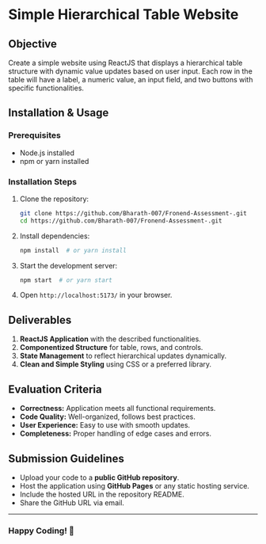 # Simple Hierarchical Table Website

## Objective

Create a simple website using ReactJS that displays a hierarchical table structure with dynamic value updates based on user input. Each row in the table will have a label, a numeric value, an input field, and two buttons with specific functionalities.

## Installation & Usage

### Prerequisites

- Node.js installed
- npm or yarn installed

### Installation Steps

1. Clone the repository:
   ```sh
   git clone https://github.com/Bharath-007/Fronend-Assessment-.git
   cd https://github.com/Bharath-007/Fronend-Assessment-.git
   ```
2. Install dependencies:
   ```sh
   npm install  # or yarn install
   ```
3. Start the development server:
   ```sh
   npm start  # or yarn start
   ```
4. Open `http://localhost:5173/` in your browser.

## Deliverables

1. **ReactJS Application** with the described functionalities.
2. **Componentized Structure** for table, rows, and controls.
3. **State Management** to reflect hierarchical updates dynamically.
4. **Clean and Simple Styling** using CSS or a preferred library.

## Evaluation Criteria

- **Correctness:** Application meets all functional requirements.
- **Code Quality:** Well-organized, follows best practices.
- **User Experience:** Easy to use with smooth updates.
- **Completeness:** Proper handling of edge cases and errors.

## Submission Guidelines

- Upload your code to a **public GitHub repository**.
- Host the application using **GitHub Pages** or any static hosting service.
- Include the hosted URL in the repository README.
- Share the GitHub URL via email.

---

### Happy Coding! 🚀
